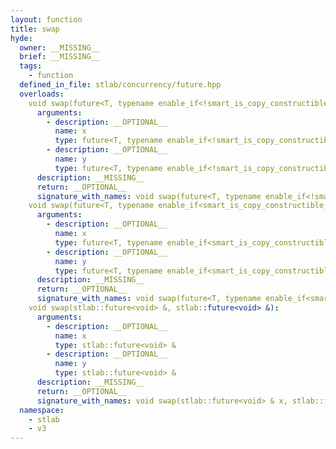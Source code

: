 ```yaml
---
layout: function
title: swap
hyde:
  owner: __MISSING__
  brief: __MISSING__
  tags:
    - function
  defined_in_file: stlab/concurrency/future.hpp
  overloads:
    void swap(future<T, typename enable_if<!smart_is_copy_constructible_v<typename conditional<std::is_void_v<T>, monostate, T>::type>, void>::type> &, future<T, typename enable_if<!smart_is_copy_constructible_v<typename conditional<std::is_void_v<T>, monostate, T>::type>, void>::type> &):
      arguments:
        - description: __OPTIONAL__
          name: x
          type: future<T, typename enable_if<!smart_is_copy_constructible_v<typename conditional<std::is_void_v<T>, monostate, T>::type>, void>::type> &
        - description: __OPTIONAL__
          name: y
          type: future<T, typename enable_if<!smart_is_copy_constructible_v<typename conditional<std::is_void_v<T>, monostate, T>::type>, void>::type> &
      description: __MISSING__
      return: __OPTIONAL__
      signature_with_names: void swap(future<T, typename enable_if<!smart_is_copy_constructible_v<typename conditional<std::is_void_v<T>, monostate, T>::type>, void>::type> & x, future<T, typename enable_if<!smart_is_copy_constructible_v<typename conditional<std::is_void_v<T>, monostate, T>::type>, void>::type> & y)
    void swap(future<T, typename enable_if<smart_is_copy_constructible_v<typename conditional<std::is_void_v<T>, monostate, T>::type>, void>::type> &, future<T, typename enable_if<smart_is_copy_constructible_v<typename conditional<std::is_void_v<T>, monostate, T>::type>, void>::type> &):
      arguments:
        - description: __OPTIONAL__
          name: x
          type: future<T, typename enable_if<smart_is_copy_constructible_v<typename conditional<std::is_void_v<T>, monostate, T>::type>, void>::type> &
        - description: __OPTIONAL__
          name: y
          type: future<T, typename enable_if<smart_is_copy_constructible_v<typename conditional<std::is_void_v<T>, monostate, T>::type>, void>::type> &
      description: __MISSING__
      return: __OPTIONAL__
      signature_with_names: void swap(future<T, typename enable_if<smart_is_copy_constructible_v<typename conditional<std::is_void_v<T>, monostate, T>::type>, void>::type> & x, future<T, typename enable_if<smart_is_copy_constructible_v<typename conditional<std::is_void_v<T>, monostate, T>::type>, void>::type> & y)
    void swap(stlab::future<void> &, stlab::future<void> &):
      arguments:
        - description: __OPTIONAL__
          name: x
          type: stlab::future<void> &
        - description: __OPTIONAL__
          name: y
          type: stlab::future<void> &
      description: __MISSING__
      return: __OPTIONAL__
      signature_with_names: void swap(stlab::future<void> & x, stlab::future<void> & y)
  namespace:
    - stlab
    - v3
---
```

